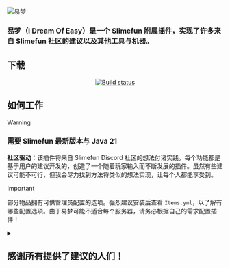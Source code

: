 ![易梦](https://github.com/user-attachments/assets/4024f9ee-71d1-4506-b215-33ddd656509c)

### 易梦（I Dream Of Easy）是一个 Slimefun 附属插件，实现了许多来自 Slimefun 社区的建议以及其他工具与机器。

## 下载

<p align="center">
  <a href="https://builds.guizhanss.com/SlimefunGuguProject/IDreamOfEasy/master">
    <img src="https://builds.guizhanss.com/api/badge/SlimefunGuguProject/IDreamOfEasy/master/latest" alt="Build status"/>
  </a>
</p>


## 如何工作
> [!WARNING]
> ### 需要 Slimefun 最新版本与 Java 21
**社区驱动**：该插件将来自 Slimefun Discord 社区的想法付诸实践。每个功能都是基于用户的建议开发的，创造了一个随着玩家输入而不断发展的插件。虽然有些建议可能不可行，但我会尽力找到方法将类似的想法实现，让每个人都能享受到。

>[!IMPORTANT]
> 部分物品拥有可供管理员配置的选项。强烈建议安装后查看 `Items.yml`，以了解有哪些配置选项。由于易梦可能不适合每个服务器，请务必根据自己的需求配置插件！

<details>
<summary><h2>感谢所有提供了建议的人们！</h2></summary>

> - **inaxtrawetrust** - "A machine that stops Radiation damage in an area" [Radiation Absorber]
    >    - Note: This was also designed because of so many reports of Radiation griefing!
> - **林alguém林 有人** - "Biome finding compass a compass that points to the direction of a biome you choose on it, every biome has a different cost like xp or idk what item" [Biome Compass]
> - **Marvi444[Ger]** - "a player hopper. works like a normal hopper but it puts its items in your inventory instead when you stand under it" [Player Hopper],[Supply Hopper]
> - **JustAHuman** - "Create A Slime Totem of sorts that when constructed (if its a multiblock) or placed (if its a player head) inside of a slime chunk No slimes will spawn in it, could also have one that does the opposite and causes a chunk to spawn slimes" - [Mob Repeller]
    >    - Note: I haven't added the second part of the suggestion, however I've extended the idea to other mobs!
> - **AverageUnusualUser** - "Shift + Right clicking while holding infused magnet will toggle "Shift" and "Always" mode, "shift" mode is the infused magnet we know, "always" mode will always attract nearby items without having to press shift as long as the infused magnet is in the inventory, or maybe made it into a separate item in a addon, could be usefull for clearing large area of items without having to slow down because of sneaking" [Magnetoid]
    >    - Note: The Magnetoid was designed previously by me for STB. It's functionality compared to the Infused Magnet was too good to not re-design!
> - **deserdoo** - "Add a recipe for the 1.20 armor trims. Currently the only way to upgrade your armor to netherite is to find a netherite armor upgrade in a bastion chest. Add some way to craft the upgrade, maybe with magic stuff like a fire rune" [Trim Vault]
> - **oah** - "Ender talismans take up a ton of room in the enderchest, how about a 'multiEnderTalisman'?" [Idols]
> - **elitemastereric** - "A variant of the Industrial Miner, which targets all stone and dirt as well as ores. This would essentially allow it to act as a full quarry, which clears out an area until reaching bedrock." [Terrabore]
> - **hellex7769** - "What would be nice is to have a machine that can strip all wood types for automating other machines." [Electric Log Stripper]
> - **energized36** - "Add Electric Smokers and Blast Furnaces. (We have normal Electric Furnaces, why are Smokers and Blast Furnaces not a thing?)" [Electric Blast Furnace & Electric Smoker]
> - **nyctophilio01** - "Add a obsidian boat to extra utilities, crafted like a oak boat but use obsidian and 1 electric motor; this item would be used to traverse over lava eazy" [Lava Boat]
> - **cromecloridethecheese** - "Electric cable, that could damage players and mobs that touch it when powered. Recipe could be energy connector surrounded with chains." [Electric Cable]
> - **TheBusyBiscuit** - "An electric machine that automatically shears sheep in a small radius." [Electric Shearer]
> - **kohlth** - "chisel: right click any block with pillar/chiseled forms to swap between its chiseled, pillar, smooth, and normal forms (basically a portable stone cutter?)" [Chisel]
> - **TheBusyBiscuit** - "An Electric Explosive Pickaxe that consumes power instead of durability." [Electric Explosive Pickaxe/Shovel]
> - **bird** - "Potion of Bad Omen: Drink to acquire one level of Bad Omen. Could even require an ominous banner to craft. Useful for when there is no/inaccessible outpost and patrols are hard to come by." [Bad Omen Potion]
    >    -  Note: I did not use the Ominous Banner as an ingrediant due to complications with banner "designing" for recipe usage.
> - **punished_Garett** - "Make notch apple be craftable in advanced crafting table (multiblock: crafting table on dispenser)." [Enchanted Golden Apple]
</details>
